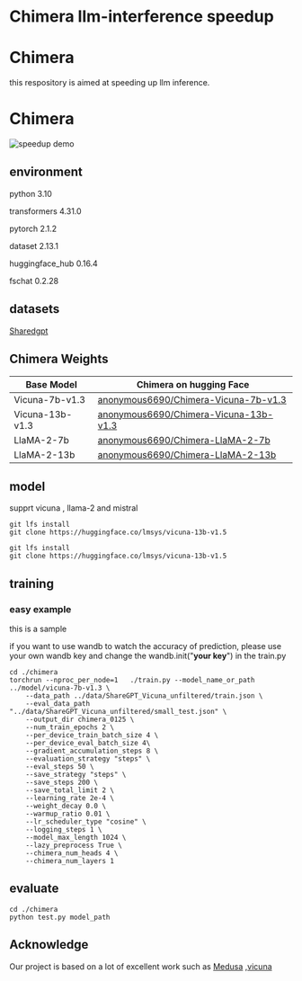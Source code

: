 

# Chimera llm-interference speedup

# Chimera 



this respository is aimed at speeding up  llm inference.
# Chimera 




![speedup demo](/data/demo.gif)

## environment
python 3.10

transformers 4.31.0

pytorch 2.1.2

dataset 2.13.1

huggingface_hub     0.16.4 

fschat 0.2.28

## datasets
[Sharedgpt](https://huggingface.co/datasets/Aeala/ShareGPT_Vicuna_unfiltered)


## Chimera Weights
|Base Model|Chimera on hugging Face|
|-------|-------|
|Vicuna-7b-v1.3|[anonymous6690/Chimera-Vicuna-7b-v1.3](https://huggingface.co/anonymous6690/Chimera-Vicuna-7b-v1.3)|
|Vicuna-13b-v1.3|[anonymous6690/Chimera-Vicuna-13b-v1.3](https://huggingface.co/anonymous6690/Chimera-Vicuna-13b-v1.3)|
|LlaMA-2-7b|[anonymous6690/Chimera-LlaMA-2-7b](https://huggingface.co/anonymous6690/Chimera-LlaMA-2-7b)|
|LlaMA-2-13b|[anonymous6690/Chimera-LlaMA-2-13b](https://huggingface.co/anonymous6690/Chimera-LlaMA-2-13b)|


## model
supprt vicuna , llama-2  and mistral
```
git lfs install
git clone https://huggingface.co/lmsys/vicuna-13b-v1.5
```
```
git lfs install
git clone https://huggingface.co/lmsys/vicuna-13b-v1.5
```

## training

### easy example
this is a sample

if you want to use wandb to watch the accuracy of prediction, please use your own wandb key and change the wandb.init("**your key**") in the train.py

```
cd ./chimera
torchrun --nproc_per_node=1   ./train.py --model_name_or_path ../model/vicuna-7b-v1.3 \
    --data_path ../data/ShareGPT_Vicuna_unfiltered/train.json \
    --eval_data_path  "../data/ShareGPT_Vicuna_unfiltered/small_test.json" \
    --output_dir chimera_0125 \
    --num_train_epochs 2 \
    --per_device_train_batch_size 4 \
    --per_device_eval_batch_size 4\
    --gradient_accumulation_steps 8 \
    --evaluation_strategy "steps" \
    --eval_steps 50 \
    --save_strategy "steps" \
    --save_steps 200 \
    --save_total_limit 2 \
    --learning_rate 2e-4 \
    --weight_decay 0.0 \
    --warmup_ratio 0.01 \
    --lr_scheduler_type "cosine" \
    --logging_steps 1 \
    --model_max_length 1024 \
    --lazy_preprocess True \
    --chimera_num_heads 4 \
    --chimera_num_layers 1
```


## evaluate

```
cd ./chimera
python test.py model_path
```

## Acknowledge 
Our project is based on a lot of excellent work such as [Medusa](https://github.com/FasterDecoding/Medusa)  ,[vicuna](https://vicuna.lmsys.org/)









